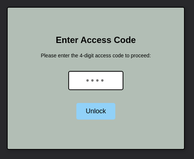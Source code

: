 ```yaml
---
title: Experiment
nav:
  order: 6
  tooltip: Ongoing research projects
---
```


<html lang="en">
<head>
    <meta charset="UTF-8">
    <meta name="viewport" content="width=device-width, initial-scale=1.0">
    <title>Stimulus Experiment</title>
    <style>
        body {
            text-align: center;
            background-color: #28282B;
            font-family: Arial, sans-serif;
            margin: 0;
            padding: 0;
            min-height: 100vh;
        }
        #experimentContainer {
            display: block;
        }
        #startButton {
            padding: 15px 30px;
            font-size: 20px;
            cursor: pointer;
            background-color: #91d1f8;
            color: black;
            border: none;
            border-radius: 5px;
            display: block;
            margin: 20px auto;
            transition: background-color 0.3s, transform 0.1s;
        }
        /* Hover Effect: Changes color */
        #startButton:hover {
            background-color: #e0e0e0;
        }
        /* Active Click Effect: Slightly darker and moves down */
        #startButton:active {
            background-color: #e0e0e0;
            transform: scale(0.98);
        }
        #experimentTitle {
            display: inline-block;
            text-align: left;
            padding: 8px 20px;
            border: 2px solid black;
            background-color: #B2BEB5;
            color: black;
            font-size: 26px;
            font-weight: bold;
            box-shadow: 3px 3px 10px rgba(0, 0, 0, 0.2);
        }
        canvas {
            background-color: #28282B;
            border: 2px solid black;
            display: block;
            margin: 20px auto;
            position: relative;
        }
        /* hide footer during lock and consent page */
        body:has(#consent-modal[style*="visible"]),
        body:has(#lock-modal[style*="flex"]) {
            footer {
                display: none;
            }
        }
        /* consent css */
        #instructionScreen {
            font-size: 18px;
            text-align: left;
            margin-bottom: 10px;
        }
        #consent-modal {
            position: fixed;
            top: 0; 
            right: 0; 
            bottom: 0; 
            left: 0;
            background-color: #28282B;
            z-index: 99999;
            overflow-y: auto;
            padding: 120px 20px 120px 20px;
            box-sizing: border-box;
        }
        #consent-box {
            background-color: #B2BEB5;
            color: black;
            padding: 30px;
            border: 2px solid black;
            border-radius: 5px;
            max-width: 800px;
            width: 100%;
            margin: 0 auto;
            box-sizing: border-box;
            box-shadow: 3px 3px 10px rgba(0, 0, 0, 0.2);
            font-family: Arial, sans-serif;
        }
        #consent-box h2,
        #consent-box h3 {
            margin-top: 1.5em;
            margin-bottom: 0.5em;
        }
        #consent-box h2 {
            font-size: 24px;
            font-weight: bold;
        }
        #consent-box h3 {
            font-size: 18px;
            font-weight: bold;
        }
        #consent-box p {
            margin-bottom: 1em;
            line-height: 1.4;
        }
        #consent-box .header {
            font-size: 14px;
            margin-bottom: 20px;
            line-height: 1.3;
        }
        #consent-box a {
            color: #0066cc;
            text-decoration: underline;
        }
        #consent-box a:hover {
            color: #004499;
        }
        .consent-instruction {
            background-color: #91d1f8;
            padding: 15px;
            border-radius: 5px;
            margin-top: 20px;
            font-weight: bold;
            text-align: center;
            border: 1px solid black;
        }
        /* survey css */
        #surveyContainer {
            display: none;
            background-color: #B2BEB5;
            color: black;
            padding: 30px;
            border: 2px solid black;
            border-radius: 5px;
            max-width: 800px;
            width: 90%;
            margin: 60px auto;
            box-sizing: border-box;
            box-shadow: 3px 3px 10px rgba(0, 0, 0, 0.2);
            font-family: Arial, sans-serif;
        }
        #surveyContainer h2 {
            text-align: center;
            font-size: 24px;
            margin-bottom: 1rem;
        }
        .question {
            display: none;
            margin-top: 1rem;
        }
        .question.active {
            display: block;
        }
        .left-align {
            text-align: left;
        }
        .center-align {
            text-align: center;
        }
        button {
            margin-top: 1rem;
            padding: 10px 20px;
            font-size: 16px;
            cursor: pointer;
            background-color: #91d1f8;
            color: black;
            border: none;
            border-radius: 5px;
            transition: background-color 0.3s;
        }
        button:hover {
            background-color: #7bc3f0;
        }
        label {
            display: block;
            margin: 0.5rem 0;
        }
        .other-input {
            margin-top: 0.5rem;
            display: none;
            width: 100%;
            padding: 5px;
            font-size: 14px;
        }
        /* lock css */
        #lock-modal {
            position: fixed;
            top: 0; 
            right: 0; 
            bottom: 0; 
            left: 0;
            background-color: #28282B;
            z-index: 100000; /* Higher than consent modal */
            display: flex;
            justify-content: center;
            align-items: center;
            padding: 20px;
            box-sizing: border-box;
        }
        #lock-box {
            background-color: #B2BEB5;
            color: black;
            padding: 40px;
            border: 2px solid black;
            border-radius: 5px;
            text-align: center;
            max-width: 400px;
            width: 100%;
            box-shadow: 3px 3px 10px rgba(0, 0, 0, 0.2);
        }
        #lock-box h2 {
            margin-bottom: 20px;
            font-size: 24px;
        }
        #code-input {
            font-size: 24px;
            padding: 10px;
            text-align: center;
            border: 2px solid black;
            border-radius: 5px;
            margin: 20px 0;
            width: 150px;
            letter-spacing: 5px;
        }
        #code-input:focus {
            outline: none;
            box-shadow: none;
        }
        #unlock-button {
            padding: 12px 25px;
            font-size: 18px;
            cursor: pointer;
            background-color: #91d1f8;
            color: black;
            border: none;
            border-radius: 5px;
            margin-top: 15px;
            transition: background-color 0.3s;
        }
        #unlock-button:hover {
            background-color: #7bc3f0;
        }
        .error-message {
            color: white;
            font-weight: bold;
            text-align: center;
            margin-top: 10px;
            visibility: hidden;
        }
    </style>
</head>
<body>
    <!--lock-->
    <div id="lock-modal">
    <div id="lock-box">
        <h2>Enter Access Code</h2>
        <p>Please enter the 4-digit access code to proceed:</p>
        <input type="password" id="code-input" maxlength="4" placeholder="••••">
        <br>
        <button id="unlock-button">Unlock</button>
        <p class="error-message" id="error-message">Incorrect code. Please try again.</p>
    </div>
    </div>
    <!--consent-->
    <div id="consent-modal">
        <div id="consent-box">
            <div class="header">
                <strong>Department of Psychology</strong><br/>
                2136 West Mall<br/>
                Vancouver, BC V6T 1Z4<br/>
                <a href="https://www.imm-lab.ca/" target="_blank">https://www.imm-lab.ca/</a>
            </div>
            <h2>Consent for Participation</h2>
            <p><strong>Ethics ID#: [ ]</strong></p>
            <p><strong>Study Title:</strong> Seeing the man: The properties of ensemble coding</p>
            <h3>Principal Investigator</h3>
            <p>
                Hee-Yeon Im (<a href="mailto:heeyeon.im@ubc.ca">heeyeon.im@ubc.ca</a>)<br/>
                Assistant Professor, Department of Psychology
            </p>
            <h3>Co-Investigators</h3>
            <p>
                Alexis Fong (<a href="mailto:alexisfong01@gmail.com">alexisfong01@gmail.com</a>), Research Assistant, Cognitive Systems
            </p>
            <p>
                Victor Cui (<a href="mailto:csq2002@student.ubc.ca">csq2002@student.ubc.ca</a>), Directed Studies Student, Psychology
            </p>
            <h3>Research Study Summary, Risks, and Benefits</h3>
            <p>
                Thank you for your willingness to participate in this research study.
                Please take a moment to review the following information, and feel free to ask any questions you may have. Your participation is entirely voluntary—you may choose to take part or decline, and you are free to withdraw at any time without any consequences.
            </p>
            <p>
                This study aims to enhance our understanding of human perception and cognition. You will be presented with stimuli containing dots, lines, faces, or gratings and will respond by pressing specific keys on your keyboard.
            </p>
            <p>
                These tasks involve everyday cognitive processes and present no known risks. While there may be no direct benefit to you, your participation will contribute to scientific research.
            </p>
            <h3>Duration</h3>
            <p>If you agree to take part, the study will last approximately 5 minutes.</p>
            <h3>Costs and Compensation</h3>
            <p>There are no costs associated with participation in this study. You will receive $[ ] as compensation.</p>
            <h3>Confidentiality</h3>
            <p>No personally identifying information will be collected. Your data will be stored securely and may be included in scientific publications.</p>
            <h3>Learning More</h3>
            <p>
                If you have any questions about the study, contact the researchers listed above. For complaints or ethical concerns, you may contact UBC's Research Participant Complaint Line at 604-822-8598 or email <a href="mailto:RSIL@ors.ubc.ca">RSIL@ors.ubc.ca</a>.
            </p>
            <h3>Informed Consent</h3>
            <p>
                Your participation indicates that you have read and understood this consent form and that you agree to be in this study.
            </p>
            <div class="consent-instruction">
                Please press the 'Y' key to proceed to the experiment or the 'N' key to exit.
            </div>
        </div>
    </div>
    <!-- Survey -->
    <div id="surveyContainer">
    <h2>Participant Survey</h2>
    <div class="question active" data-key="age">
        <label>What is your age?<br>
        <input type="number" min="18" required />
        </label><br>
        <button>Next</button>
    </div>
    <div class="question left-align" data-key="sex">
        <p>What is your sex?</p>
        <label><input type="radio" name="sex" value="male"> Male</label>
        <label><input type="radio" name="sex" value="female"> Female</label>
        <label><input type="radio" name="sex" value="non-binary"> Non-binary</label>
        <label><input type="radio" name="sex" value="prefer not to say"> Prefer not to say</label>
        <label><input type="radio" name="sex" value="Other"> Other (please specify)</label>
        <input type="text" class="other-input sex" placeholder="Please specify" />
        <button>Next</button>
    </div>
    <div class="question left-align" data-key="ethnicity">
        <p>What is your ethnicity?</p>
        <label><input type="radio" name="ethnicity" value="Hispanic or Latino" required> Hispanic or Latino</label>
        <label><input type="radio" name="ethnicity" value="Jewish"> Jewish</label>
        <label><input type="radio" name="ethnicity" value="Chinese"> Chinese</label>
        <label><input type="radio" name="ethnicity" value="Japanese"> Japanese</label>
        <label><input type="radio" name="ethnicity" value="Korean"> Korean</label>
        <label><input type="radio" name="ethnicity" value="South Asian (e.g., Indian, Pakistani)"> South Asian (e.g., Indian, Pakistani)</label>
        <label><input type="radio" name="ethnicity" value="Southeast Asian (e.g., Filipino, Thai)"> Southeast Asian (e.g., Filipino, Thai)</label>
        <label><input type="radio" name="ethnicity" value="Indigenous"> Indigenous</label>
        <label><input type="radio" name="ethnicity" value="Arab"> Arab</label>
        <label><input type="radio" name="ethnicity" value="Roma / Romani"> Roma / Romani</label>
        <label><input type="radio" name="ethnicity" value="Other"> Other (please specify)</label>
        <input type="text" class="other-input ethnicity" placeholder="Please specify" />
        <button>Next</button>
    </div>
    <div class="question left-align" data-key="race">
        <p>What is your race?</p>
        <label><input type="radio" name="race" value="European" required> White (European descent)</label>
        <label><input type="radio" name="race" value="Middle Eastern"> Middle Eastern</label>
        <label><input type="radio" name="race" value="African American"> African American</label>
        <label><input type="radio" name="race" value="African"> African (e.g., Nigerian, Ethiopian)</label>
        <label><input type="radio" name="race" value="East Asian"> East Asian (e.g., Chinese, Japanese, Korean)</label>
        <label><input type="radio" name="race" value="South Asian"> South Asian (e.g., Indian, Pakistani)</label>
        <label><input type="radio" name="race" value="Southeast Asian"> Southeast Asian (e.g., Filipino, Thai)</label>
        <label><input type="radio" name="race" value="Native Hawaiian or Other Pacific Islander"> Native Hawaiian or Other Pacific Islander</label>
        <label><input type="radio" name="race" value="Multiracial / Two or More Races"> Multiracial / Two or More Races</label>
        <label><input type="radio" name="race" value="Other"> Other (please specify)</label>
        <input type="text" class="other-input race" placeholder="Please specify" />
        <button>Next</button>
    </div>
    <div class="question left-align" data-key="firstLanguage">
        <p>What is your first language?</p>
    <label><input type="radio" name="firstLanguage" value="English" required> English</label>
    <label><input type="radio" name="firstLanguage" value="Mandarin"> Mandarin</label>
    <label><input type="radio" name="firstLanguage" value="Spanish"> Spanish</label>
    <label><input type="radio" name="firstLanguage" value="French"> French</label>
    <label><input type="radio" name="firstLanguage" value="Hindi"> Hindi</label>
    <label><input type="radio" name="firstLanguage" value="Arabic"> Arabic</label>
    <label><input type="radio" name="firstLanguage" value="Prefer not to say"> Prefer not to say</label>
        <label><input type="radio" name="firstLanguage" value="Other"> Other (please specify)</label>
        <input type="text" class="other-input firstLanguage" placeholder="Please specify" />
        <button>Next</button>
    </div>
    <div class="question center-align" data-key="timePerception">
        <p>If a meeting on Wednesday was pushed forward a day, what day is the new meeting?</p>
        <label><input type="radio" name="timePerception" value="Tuesday" required /> Tuesday</label>
        <label><input type="radio" name="timePerception" value="Thursday" /> Thursday</label><br>
        <button>Submit</button>
    </div>
    </div>
    <!-- Experiment -->
    <div id="instructionScreen">
        <h1 id="experimentTitle">Welcome to the Experiment</h1>
        <p>Please pay attention to the black screen below when the experiment begins and follow all instructions promptly.</p>
        <p>Press the button below to start the experiment when you are ready!</p>
        <button id="startButton">Begin Experiment</button>
        <canvas id="experimentCanvas" width="956" height="625"></canvas>
    </div>
    <div id="experimentContainer">
        <canvas id="experimentCanvas" width="956" height="625"></canvas>
    </div>
    <script>
    document.addEventListener("DOMContentLoaded", () => {
        const lockModal = document.getElementById("lock-modal");
        const consentModal = document.getElementById("consent-modal");
        const instructionScreen = document.getElementById("instructionScreen");
        const experimentContainer = document.getElementById("experimentContainer");
        const codeInput = document.getElementById("code-input");
        const unlockButton = document.getElementById("unlock-button");
        const errorMessage = document.getElementById("error-message");
        // Initially show only the lock modal
        lockModal.style.display = "flex";
        consentModal.style.visibility = "hidden";
        instructionScreen.style.display = "none";
        experimentContainer.style.display = "none";
        // Handle unlock attempt
        function attemptUnlock() {
            const enteredCode = codeInput.value;
            if (enteredCode === "6666") {
                // Correct code entered
                lockModal.style.display = "none";
                consentModal.style.visibility = "visible";
                errorMessage.style.visibility = "hidden";
            } else {
                // Incorrect code
                errorMessage.style.visibility = "visible";
                codeInput.value = "";
                codeInput.focus();
            }
        }
        // Event listeners for unlock
        unlockButton.addEventListener("click", attemptUnlock);
        codeInput.addEventListener("keydown", (event) => {
            if (event.key === "Enter") {
                attemptUnlock();
            }
        });
        // Auto-focus on code input
        codeInput.focus();
        // Existing consent modal logic (modify the initial state)
        document.addEventListener("keydown", (event) => {
            const key = event.key.toLowerCase();
            // Only process Y/N keys if lock modal is hidden
            if (lockModal.style.display === "none") {
                if (key === "y") {
                    // Consent given
                    consentModal.style.visibility = "hidden";
                    document.getElementById("surveyContainer").style.display = "block";
                    localStorage.setItem("userConsent", "true");
                }
                else if (key === "n") {
                    // Consent declined
                    alert("You have declined participation. The window will now close.");
                    window.open("", "_self").close();
                    setTimeout(() => {
                        alert("If the window did not close automatically, please close it manually.");
                    }, 500);
                }
            }
        });
    });
    </script>
    <script type="module">
        const canvas = document.getElementById('experimentCanvas');
        const ctx = canvas.getContext('2d');
        document.getElementById('startButton').addEventListener('click', async () => {
        const participantId = prompt('Enter Participant ID or Initials (e.g., 001, AF):');
        if (!participantId) {
            alert('Experiment aborted: No participant ID provided.');
            return;
        }
        document.getElementById('experimentContainer').style.display = 'block';
        ctx.clearRect(0, 0, canvas.width, canvas.height);
        try {
            const module = await import('/_scripts/experiment.js');
            module.runExperiment(participantId);
        } catch (err) {
            console.error("Error loading experiment script:", err);
        }
        });
    </script>
    <script>
    const survey = document.getElementById('surveyContainer');
    const questions = survey.querySelectorAll('.question');
    const data = { participantID: Date.now() };
    let current = 0;
    questions.forEach((div, index) => {
        const button = div.querySelector('button');
        const otherInput = div.querySelector('.other-input');
        const radios = div.querySelectorAll('input[type="radio"]');
        radios.forEach(radio => {
        radio.addEventListener('change', () => {
            const key = div.dataset.key;
            const input = div.querySelector(`.other-input.${key}`);
            if (radio.value === 'Other' && input) {
            input.style.display = 'block';
            input.focus();
            } else if (input) {
            input.style.display = 'none';
            }
        });
        });
        button.addEventListener('click', () => {
        const input = div.querySelector('input, select');
        const key = div.dataset.key;
        const textField = div.querySelector(`.other-input.${key}`);
        if (input) {
            if (input.type === 'radio') {
            const checked = div.querySelector('input[type="radio"]:checked');
            if (!checked) return alert('Please select an option.');
            if (checked.value === 'Other' && textField && textField.value.trim()) {
                data[key] = textField.value.trim();
            } else {
                data[key] = checked.value;
            }
            } else if (!input.value) {
            return alert('Please fill in the field.');
            } else {
            data[key] = input.value;
            }
        }
        questions[current].classList.remove('active');
        current++;
        if (current < questions.length) {
            questions[current].classList.add('active');
        } else {
            localStorage.setItem("surveyData", JSON.stringify(data));
            survey.style.display = "none";
            document.getElementById("instructionScreen").style.display = "block";
        }
        });
    });
    </script>
</body>
</html>
